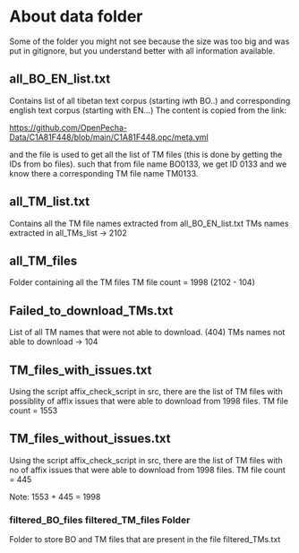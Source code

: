# About data folder

Some of the folder you might not see because the size was too big and was put in gitignore,
but you understand better with all information available.

## all_BO_EN_list.txt

Contains list of all tibetan text corpus (starting iwth BO..) and corresponding english
text corpus (starting with EN...)
The content is copied from the link:

https://github.com/OpenPecha-Data/C1A81F448/blob/main/C1A81F448.opc/meta.yml

and the file is used to get all the list of TM files (this is done by getting the IDs from bo files). such that from file name BO0133, we get ID 0133 and we know there a corresponding TM
file name TM0133.

## all_TM_list.txt

Contains all the TM file names extracted from all_BO_EN_list.txt
TMs names extracted in all_TMs_list -> 2102

## all_TM_files

Folder containing all the TM files
TM file count = 1998 (2102 - 104)

## Failed_to_download_TMs.txt

List of all TM names that were not able to download. (404)
TMs names not able to download -> 104

## TM_files_with_issues.txt

Using the script affix_check_script in src, there are the list of TM files with possiblity
of affix issues that were able to download from 1998 files.
TM file count = 1553

## TM_files_without_issues.txt

Using the script affix_check_script in src, there are the list of TM files with no
of affix issues that were able to download from 1998 files.
TM file count = 445

Note: 1553 + 445 = 1998

### filtered_BO_files filtered_TM_files Folder

Folder to store BO and TM files that are present in the file filtered_TMs.txt
